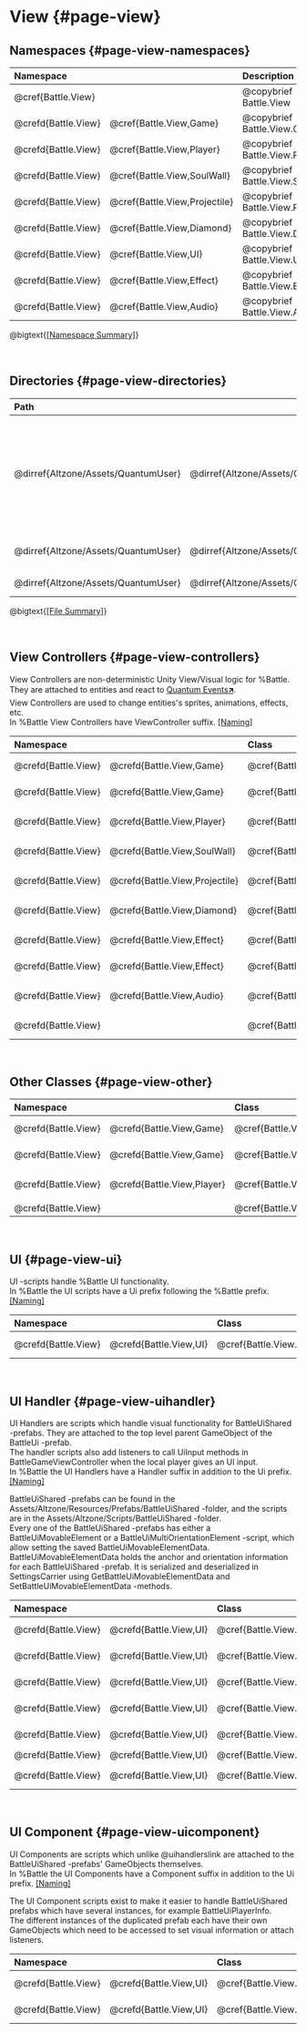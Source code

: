 # View {#page-view}

## Namespaces {#page-view-namespaces}

|  Namespace                                         || Description                       |
| :------------------ | :---------------------------- | :-------------------------------- |
| @cref{Battle.View}                                 || @copybrief Battle.View            |
| @crefd{Battle.View} | @cref{Battle.View,Game}       | @copybrief Battle.View.Game       |
| @crefd{Battle.View} | @cref{Battle.View,Player}     | @copybrief Battle.View.Player     |
| @crefd{Battle.View} | @cref{Battle.View,SoulWall}   | @copybrief Battle.View.SoulWall   |
| @crefd{Battle.View} | @cref{Battle.View,Projectile} | @copybrief Battle.View.Projectile |
| @crefd{Battle.View} | @cref{Battle.View,Diamond}    | @copybrief Battle.View.Diamond    |
| @crefd{Battle.View} | @cref{Battle.View,UI}         | @copybrief Battle.View.UI         |
| @crefd{Battle.View} | @cref{Battle.View,Effect}     | @copybrief Battle.View.Effect     |
| @crefd{Battle.View} | @cref{Battle.View,Audio}      | @copybrief Battle.View.Audio      |


@bigtext{[[Namespace Summary]](#index-namespace-summary)}

<br/>

## Directories {#page-view-directories}

|  Path                                                                                                                                  ||| Description                                                                                       |
| :---------------------------------- | :--------------------------------------- | :------------------------------------------------------ | :------------------------------------------------------------------------------------------------ |
| @dirref{Altzone/Assets/QuantumUser} | @dirref{Altzone/Assets/QuantumUser,View}                                                          || %Battle View Logic Directory.<br/>Contains non-deterministic Unity View/Visual logic for %Battle. |
| @dirref{Altzone/Assets/QuantumUser} | @dirref{Altzone/Assets/QuantumUser,View} | @dirref{Altzone/Assets/QuantumUser/View,Battle/Scripts} | View %Battle C# Script                                                                            |
| @dirref{Altzone/Assets/QuantumUser} | @dirref{Altzone/Assets/QuantumUser,View} | @dirref{Altzone/Assets/QuantumUser/View,Generated}      | Generated View scripts                                                                            |

@bigtext{[[File Summary]](#index-file-summary)}

<br/>

## View Controllers {#page-view-controllers}

View Controllers are non-deterministic Unity View/Visual logic for %Battle. They are attached to entities and react to [Quantum Events🡵].  
View Controllers are used to change entities's sprites, animations, effects, etc.  
In %Battle View Controllers have ViewController suffix. [[Naming]](#index-naming)

|  Namespace                                          || Class                                                        | Description                                                      |
| :------------------ | :----------------------------- | :----------------------------------------------------------- | :--------------------------------------------------------------- |
| @crefd{Battle.View} | @crefd{Battle.View,Game}       | @cref{Battle.View.Game,BattleGameViewController}             | @copybrief Battle.View.Game.BattleGameViewController             |
| @crefd{Battle.View} | @crefd{Battle.View,Game}       | @cref{Battle.View.Game,BattleGridViewController}             | @copybrief Battle.View.Game.BattleGridViewController             |
|                                                                                                                                                                                     ||||
| @crefd{Battle.View} | @crefd{Battle.View,Player}     | @cref{Battle.View.Player,BattlePlayerViewController}         | @copybrief Battle.View.Player.BattlePlayerViewController         |
|                                                                                                                                                                                     ||||
| @crefd{Battle.View} | @crefd{Battle.View,SoulWall}   | @cref{Battle.View.SoulWall,BattleSoulWallViewController}     | @copybrief Battle.View.SoulWall.BattleSoulWallViewController     |
|                                                                                                                                                                                     ||||
| @crefd{Battle.View} | @crefd{Battle.View,Projectile} | @cref{Battle.View.Projectile,BattleProjectileViewController} | @copybrief Battle.View.Projectile.BattleProjectileViewController |
|                                                                                                                                                                                     ||||
| @crefd{Battle.View} | @crefd{Battle.View,Diamond}    | @cref{Battle.View.Diamond,BattleDiamondViewController}       | @copybrief Battle.View.Diamond.BattleDiamondViewController       |
|                                                                                                                                                                                     ||||
| @crefd{Battle.View} | @crefd{Battle.View,Effect}     | @cref{Battle.View.Effect,BattleLightrayEffectViewController} | @copybrief Battle.View.Effect.BattleLightrayEffectViewController |
| @crefd{Battle.View} | @crefd{Battle.View,Effect}     | @cref{Battle.View.Effect,BattleScreenEffectViewController}   | @copybrief Battle.View.Effect.BattleScreenEffectViewController   |
|                                                                                                                                                                                     ||||
| @crefd{Battle.View} | @crefd{Battle.View,Audio}      | @cref{Battle.View.Audio,BattleSoundFXViewController}         | @copybrief Battle.View.Audio.BattleSoundFXViewController         |
|                                                                                                                                                                                     ||||
| @crefd{Battle.View}                                 || @cref{Battle.View,BattleStoneCharacterViewController}        | @copybrief Battle.View.BattleStoneCharacterViewController        |

<br/>

## Other Classes {#page-view-other}

|  Namespace                                          || Class                                                        | Description                                                      |
| :------------------ | :----------------------------- | :----------------------------------------------------------- | :--------------------------------------------------------------- |
| @crefd{Battle.View} | @crefd{Battle.View,Game}       | @cref{Battle.View.Game,BattleCamera}                         | @copybrief Battle.View.Game.BattleCamera                         |
| @crefd{Battle.View} | @crefd{Battle.View,Game}       | @cref{Battle.View.Game,BattleCameraTest}                     | @copybrief Battle.View.Game.BattleCameraTest                     |
|                                                                                                                                                                                     ||||
| @crefd{Battle.View} | @crefd{Battle.View,Player}     | @cref{Battle.View.Player,BattlePlayerInput}                  | @copybrief Battle.View.Player.BattlePlayerInput                  |
|                                                                                                                                                                                     ||||
| @crefd{Battle.View}                                 || @cref{Battle.View.Utils}                                     | @copybrief Battle.View.Utils                                     |

<br/>

## UI {#page-view-ui}

UI -scripts handle %Battle UI functionality.  
In %Battle the UI scripts have a Ui prefix following the %Battle prefix. [[Naming]](#index-naming)

|  Namespace                                          || Class                                                        | Description                                                      |
| :------------------ | :----------------------------- | :----------------------------------------------------------- | :--------------------------------------------------------------- |
| @crefd{Battle.View} | @crefd{Battle.View,UI}         | @cref{Battle.View.UI,BattleUiController}                     | @copybrief Battle.View.UI.BattleUiController                     |

<br/>

## UI Handler {#page-view-uihandler}

UI Handlers are scripts which handle visual functionality for BattleUiShared -prefabs. They are attached to the top level parent GameObject of the BattleUi -prefab.  
The handler scripts also add listeners to call UiInput methods in BattleGameViewController when the local player gives an UI input.  
In %Battle the UI Handlers have a Handler suffix in addition to the Ui prefix. [[Naming]](#index-naming)

BattleUiShared -prefabs can be found in the Assets/Altzone/Resources/Prefabs/BattleUiShared -folder, and the scripts are in the Assets/Altzone/Scripts/BattleUiShared -folder.  
Every one of the BattleUiShared -prefabs has either a BattleUiMovableElement or a BattleUiMultiOrientationElement -script, which allow setting the saved BattleUiMovableElementData.  
BattleUiMovableElementData holds the anchor and orientation information for each BattleUiShared -prefab. It is serialized and deserialized in SettingsCarrier using GetBattleUiMovableElementData and SetBattleUiMovableElementData -methods.  

|  Namespace                                          || Class                                                        | Description                                                      |
| :------------------ | :----------------------------- | :----------------------------------------------------------- | :--------------------------------------------------------------- |
| @crefd{Battle.View} | @crefd{Battle.View,UI}         | @cref{Battle.View.UI,BattleUiAnnouncementHandler}            | @copybrief Battle.View.UI.BattleUiAnnouncementHandler            |
| @crefd{Battle.View} | @crefd{Battle.View,UI}         | @cref{Battle.View.UI,BattleUiDiamondsHandler}                | @copybrief Battle.View.UI.BattleUiDiamondsHandler                |
| @crefd{Battle.View} | @crefd{Battle.View,UI}         | @cref{Battle.View.UI,BattleUiGameOverHandler}                | @copybrief Battle.View.UI.BattleUiGameOverHandler                |
| @crefd{Battle.View} | @crefd{Battle.View,UI}         | @cref{Battle.View.UI,BattleUiGiveUpButtonHandler}            | @copybrief Battle.View.UI.BattleUiGiveUpButtonHandler            |
| @crefd{Battle.View} | @crefd{Battle.View,UI}         | @cref{Battle.View.UI,BattleUiPlayerInfoHandler}              | @copybrief Battle.View.UI.BattleUiPlayerInfoHandler              |
| @crefd{Battle.View} | @crefd{Battle.View,UI}         | @cref{Battle.View.UI,BattleUiTimerHandler}                   | @copybrief Battle.View.UI.BattleUiTimerHandler                   |
| @crefd{Battle.View} | @crefd{Battle.View,UI}         | @cref{Battle.View.UI,BattleUiDebugStatsOverlayHandler}       | @copybrief Battle.View.UI.BattleUiDebugStatsOverlayHandler       |

<br/>

## UI Component {#page-view-uicomponent}

UI Components are scripts which unlike @uihandlerslink are attached to the BattleUiShared -prefabs' GameObjects themselves.  
In %Battle the UI Components have a Component suffix in addition to the Ui prefix. [[Naming]](#index-naming)

The UI Component scripts exist to make it easier to handle BattleUiShared prefabs which have several instances, for example BattleUiPlayerInfo.  
The different instances of the duplicated prefab each have their own GameObjects which need to be accessed to set visual information or attach listeners.  

|  Namespace                                          || Class                                                        | Description                                                      |
| :------------------ | :----------------------------- | :----------------------------------------------------------- | :--------------------------------------------------------------- |
| @crefd{Battle.View} | @crefd{Battle.View,UI}         | @cref{Battle.View.UI,BattleUiCharacterButtonComponent}       | @copybrief Battle.View.UI.BattleUiCharacterButtonComponent       |
| @crefd{Battle.View} | @crefd{Battle.View,UI}         | @cref{Battle.View.UI,BattleUiPlayerInfoComponent}            | @copybrief Battle.View.UI.BattleUiPlayerInfoComponent            |

<br/>

[Quantum Events🡵]:     https://doc.photonengine.com/quantum/current/manual/quantum-ecs/game-events
